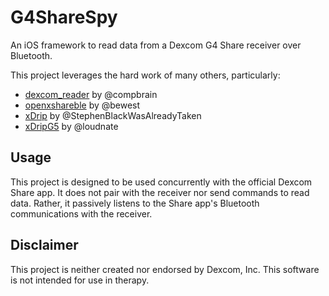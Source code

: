 # G4ShareSpy

An iOS framework to read data from a Dexcom G4 Share receiver over Bluetooth.

This project leverages the hard work of many others, particularly:
* [dexcom_reader] by @compbrain
* [openxshareble] by @bewest
* [xDrip] by @StephenBlackWasAlreadyTaken
* [xDripG5] by @loudnate

## Usage

This project is designed to be used concurrently with the official Dexcom Share app. It does not pair with the receiver nor send commands to read data. Rather, it passively listens to the Share app's Bluetooth communications with the receiver.

## Disclaimer

This project is neither created nor endorsed by Dexcom, Inc. This software is not intended for use in therapy.

[dexcom_reader]: https://github.com/compbrain/dexcom_reader
[openxshareble]: https://github.com/bewest/openxshareble
[xDrip]: https://github.com/StephenBlackWasAlreadyTaken/xDrip
[xDripG5]: https://github.com/loudnate/xDripG5
